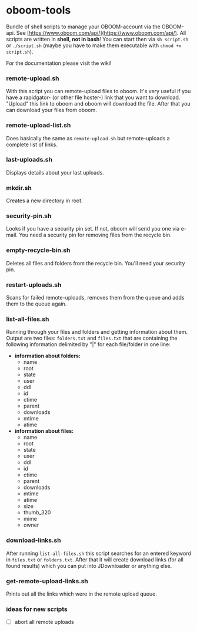 # oboom-tools

Bundle of shell scripts to manage your OBOOM-account via the OBOOM-api. See [https://www.oboom.com/api/](https://www.oboom.com/api/). All scripts are written in **shell, not in bash**! You can start then via `sh script.sh` or `./script.sh` (maybe you have to make them executable with `chmod +x script.sh`).

For the documentation please visit the wiki!

### remote-upload.sh
With this script you can remote-upload files to oboom. It's very useful if you have a rapidgator- (or other file hoster-) link that you want to download. "Upload" this link to oboom and oboom will download the file. After that you can download your files from oboom.

### remote-upload-list.sh
Does basically the same as `remote-upload.sh` but remote-uploads a complete list of links.

### last-uploads.sh
Displays details about your last uploads.

### mkdir.sh
Creates a new directory in root.

### security-pin.sh
Looks if you have a security pin set. If not, oboom will send you one via e-mail. You need a security pin for removing files from the recycle bin.

### empty-recycle-bin.sh
Deletes all files and folders from the recycle bin. You'll need your security pin.

### restart-uploads.sh
Scans for failed remote-uploads, removes them from the queue and adds them to the queue again.

### list-all-files.sh
Running through your files and folders and getting information about them. Output are two files: `folders.txt` and `files.txt` that are containing the following information delimited by "|" for each file/folder in one line:
- **information about folders:**
  - name
  - root
  - state
  - user
  - ddl
  - id
  - ctime
  - parent
  - downloads
  - mtime
  - atime
- **information about files:**
  - name
  - root
  - state
  - user
  - ddl
  - id
  - ctime
  - parent
  - downloads
  - mtime
  - atime
  - size
  - thumb_320
  - mime
  - owner

### download-links.sh
After running `list-all-files.sh` this script searches for an entered keyword in `files.txt` or `folders.txt`. After that it will create download links (for all found results) which you can put into JDownloader or anything else.

### get-remote-upload-links.sh
Prints out all the links which were in the remote upload queue.

### ideas for new scripts
- [ ] abort all remote uploads
